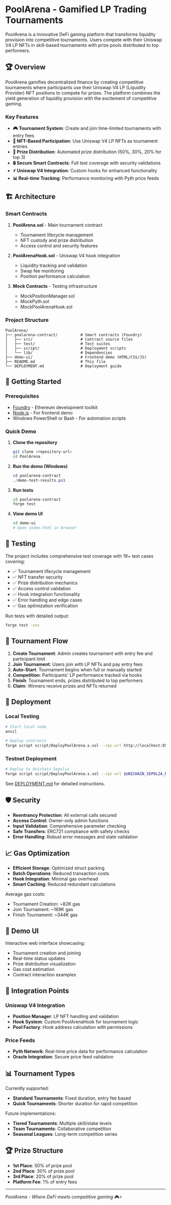 # PoolArena - Gamified LP Trading Tournaments

PoolArena is a innovative DeFi gaming platform that transforms liquidity provision into competitive tournaments. Users compete with their Uniswap V4 LP NFTs in skill-based tournaments with prize pools distributed to top performers.

## 🏆 Overview

PoolArena gamifies decentralized finance by creating competitive tournaments where participants use their Uniswap V4 LP (Liquidity Provider) NFT positions to compete for prizes. The platform combines the yield generation of liquidity provision with the excitement of competitive gaming.

### Key Features

- **🎮 Tournament System**: Create and join time-limited tournaments with entry fees
- **💎 NFT-Based Participation**: Use Uniswap V4 LP NFTs as tournament entries
- **🏅 Prize Distribution**: Automated prize distribution (50%, 30%, 20% for top 3)
- **🔒 Secure Smart Contracts**: Full test coverage with security validations
- **⚡ Uniswap V4 Integration**: Custom hooks for enhanced functionality
- **📊 Real-time Tracking**: Performance monitoring with Pyth price feeds

## 🏗️ Architecture

### Smart Contracts

1. **PoolArena.sol** - Main tournament contract
   - Tournament lifecycle management
   - NFT custody and prize distribution
   - Access control and security features

2. **PoolArenaHook.sol** - Uniswap V4 hook integration
   - Liquidity tracking and validation
   - Swap fee monitoring
   - Position performance calculation

3. **Mock Contracts** - Testing infrastructure
   - MockPositionManager.sol
   - MockPyth.sol
   - MockPoolArenaHook.sol

### Project Structure

```
PoolArena/
├── poolarena-contract/          # Smart contracts (Foundry)
│   ├── src/                     # Contract source files
│   ├── test/                    # Test suites
│   ├── script/                  # Deployment scripts
│   └── lib/                     # Dependencies
├── demo-ui/                     # Frontend demo (HTML/CSS/JS)
├── README.md                    # This file
└── DEPLOYMENT.md                # Deployment guide
```

## 🚀 Getting Started

### Prerequisites

- [Foundry](https://getfoundry.sh/) - Ethereum development toolkit
- [Node.js](https://nodejs.org/) - For frontend demo
- Windows PowerShell or Bash - For automation scripts

### Quick Demo

1. **Clone the repository**
   ```bash
   git clone <repository-url>
   cd PoolArena
   ```

2. **Run the demo (Windows)**
   ```powershell
   cd poolarena-contract
   ./demo-test-results.ps1
   ```

3. **Run tests**
   ```bash
   cd poolarena-contract
   forge test
   ```

4. **View demo UI**
   ```bash
   cd demo-ui
   # Open index.html in browser
   ```

## 🧪 Testing

The project includes comprehensive test coverage with 19+ test cases covering:

- ✅ Tournament lifecycle management
- ✅ NFT transfer security
- ✅ Prize distribution mechanics
- ✅ Access control validation
- ✅ Hook integration functionality
- ✅ Error handling and edge cases
- ✅ Gas optimization verification

Run tests with detailed output:
```bash
forge test -vvv
```

## 🎯 Tournament Flow

1. **Create Tournament**: Admin creates tournament with entry fee and participant limit
2. **Join Tournament**: Users join with LP NFTs and pay entry fees
3. **Auto-Start**: Tournament begins when full or manually started
4. **Competition**: Participants' LP performance tracked via hooks
5. **Finish**: Tournament ends, prizes distributed to top performers
6. **Claim**: Winners receive prizes and NFTs returned

## 🔧 Deployment

### Local Testing
```bash
# Start local node
anvil

# Deploy contracts
forge script script/DeployPoolArena.s.sol --rpc-url http://localhost:8545 --broadcast
```

### Testnet Deployment
```bash
# Deploy to Unichain Sepolia
forge script script/DeployPoolArena.s.sol --rpc-url $UNICHAIN_SEPOLIA_RPC --broadcast --verify
```

See [DEPLOYMENT.md](./DEPLOYMENT.md) for detailed instructions.

## 🛡️ Security

- **Reentrancy Protection**: All external calls secured
- **Access Control**: Owner-only admin functions
- **Input Validation**: Comprehensive parameter checking
- **Safe Transfers**: ERC721 compliance with safety checks
- **Error Handling**: Robust error messages and state validation

## 📈 Gas Optimization

- **Efficient Storage**: Optimized struct packing
- **Batch Operations**: Reduced transaction costs
- **Hook Integration**: Minimal gas overhead
- **Smart Caching**: Reduced redundant calculations

Average gas costs:
- Tournament Creation: ~82K gas
- Join Tournament: ~169K gas
- Finish Tournament: ~344K gas

## 🎨 Demo UI

Interactive web interface showcasing:
- Tournament creation and joining
- Real-time status updates
- Prize distribution visualization
- Gas cost estimation
- Contract interaction examples

## 🔗 Integration Points

### Uniswap V4 Integration
- **Position Manager**: LP NFT handling and validation
- **Hook System**: Custom PoolArenaHook for tournament logic
- **Pool Factory**: Hook address calculation with permissions

### Price Feeds
- **Pyth Network**: Real-time price data for performance calculation
- **Oracle Integration**: Secure price feed validation

## 📊 Tournament Types

Currently supported:
- **Standard Tournaments**: Fixed duration, entry fee based
- **Quick Tournaments**: Shorter duration for rapid competition

Future implementations:
- **Tiered Tournaments**: Multiple skill/stake levels
- **Team Tournaments**: Collaborative competition
- **Seasonal Leagues**: Long-term competition series

## 🏆 Prize Structure

- **1st Place**: 50% of prize pool
- **2nd Place**: 30% of prize pool  
- **3rd Place**: 20% of prize pool
- **Platform Fee**: 1% of entry fees

---

*PoolArena - Where DeFi meets competitive gaming* 🎮⚡